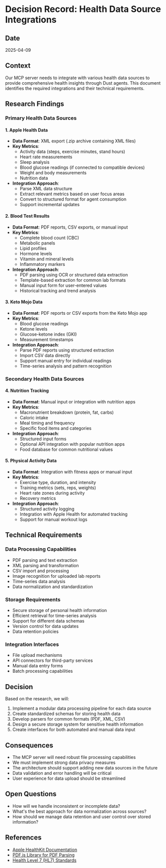 # Decision Record: Health Data Source Integrations

## Date
2025-04-09

## Context
Our MCP server needs to integrate with various health data sources to provide comprehensive health insights through Dust agents. This document identifies the required integrations and their technical requirements.

## Research Findings

### Primary Health Data Sources

#### 1. Apple Health Data
- **Data Format**: XML export (.zip archive containing XML files)
- **Key Metrics**:
  - Activity data (steps, exercise minutes, stand hours)
  - Heart rate measurements
  - Sleep analysis
  - Blood glucose readings (if connected to compatible devices)
  - Weight and body measurements
  - Nutrition data
- **Integration Approach**:
  - Parse XML data structure
  - Extract relevant metrics based on user focus areas
  - Convert to structured format for agent consumption
  - Support incremental updates

#### 2. Blood Test Results
- **Data Format**: PDF reports, CSV exports, or manual input
- **Key Metrics**:
  - Complete blood count (CBC)
  - Metabolic panels
  - Lipid profiles
  - Hormone levels
  - Vitamin and mineral levels
  - Inflammatory markers
- **Integration Approach**:
  - PDF parsing using OCR or structured data extraction
  - Template-based extraction for common lab formats
  - Manual input form for user-entered values
  - Historical tracking and trend analysis

#### 3. Keto Mojo Data
- **Data Format**: PDF reports or CSV exports from the Keto Mojo app
- **Key Metrics**:
  - Blood glucose readings
  - Ketone levels
  - Glucose-ketone index (GKI)
  - Measurement timestamps
- **Integration Approach**:
  - Parse PDF reports using structured extraction
  - Import CSV data directly
  - Support manual entry for individual readings
  - Time-series analysis and pattern recognition

### Secondary Health Data Sources

#### 4. Nutrition Tracking
- **Data Format**: Manual input or integration with nutrition apps
- **Key Metrics**:
  - Macronutrient breakdown (protein, fat, carbs)
  - Caloric intake
  - Meal timing and frequency
  - Specific food items and categories
- **Integration Approach**:
  - Structured input forms
  - Optional API integration with popular nutrition apps
  - Food database for common nutritional values

#### 5. Physical Activity Data
- **Data Format**: Integration with fitness apps or manual input
- **Key Metrics**:
  - Exercise type, duration, and intensity
  - Training metrics (sets, reps, weights)
  - Heart rate zones during activity
  - Recovery metrics
- **Integration Approach**:
  - Structured activity logging
  - Integration with Apple Health for automated tracking
  - Support for manual workout logs

## Technical Requirements

### Data Processing Capabilities
- PDF parsing and text extraction
- XML parsing and transformation
- CSV import and processing
- Image recognition for uploaded lab reports
- Time-series data analysis
- Data normalization and standardization

### Storage Requirements
- Secure storage of personal health information
- Efficient retrieval for time-series analysis
- Support for different data schemas
- Version control for data updates
- Data retention policies

### Integration Interfaces
- File upload mechanisms
- API connectors for third-party services
- Manual data entry forms
- Batch processing capabilities

## Decision
Based on the research, we will:

1. Implement a modular data processing pipeline for each data source
2. Create standardized schemas for storing health data
3. Develop parsers for common formats (PDF, XML, CSV)
4. Design a secure storage system for sensitive health information
5. Create interfaces for both automated and manual data input

## Consequences
- The MCP server will need robust file processing capabilities
- We must implement strong data privacy measures
- The architecture should support adding new data sources in the future
- Data validation and error handling will be critical
- User experience for data upload should be streamlined

## Open Questions
- How will we handle inconsistent or incomplete data?
- What's the best approach for data normalization across sources?
- How should we manage data retention and user control over stored information?

## References
- [Apple HealthKit Documentation](https://developer.apple.com/documentation/healthkit)
- [PDF.js Library for PDF Parsing](https://mozilla.github.io/pdf.js/)
- [Health Level 7 (HL7) Standards](https://www.hl7.org/)
